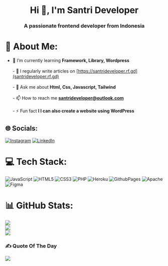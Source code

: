 <h1 align="center">Hi 👋, I'm Santri Developer</h1>
<h3 align="center">A passionate frontend developer from Indonesia</h3>

 # 💫 About Me:
- 🌱 I’m currently learning **Framework, Library, Wordpress**<br><br>- 📝 I regularly write articles on [https://santrideveloper.rf.gd](santrideveloper.rf.gd)<br><br>- 💬 Ask me about **Html, Css, Javascript, Tailwind**<br><br>- 📫 How to reach me **santrideveloper@outlook.com**<br><br>- ⚡ Fun fact **I I can also create a website using WordPress**


## 🌐 Socials:
[![Instagram](https://img.shields.io/badge/Instagram-%23E4405F.svg?logo=Instagram&logoColor=white)](https://instagram.com/santrideveloper) [![LinkedIn](https://img.shields.io/badge/LinkedIn-%230077B5.svg?logo=linkedin&logoColor=white)](https://linkedin.com/in/santrideveloper) 

# 💻 Tech Stack:
![JavaScript](https://img.shields.io/badge/javascript-%23323330.svg?style=for-the-badge&logo=javascript&logoColor=%23F7DF1E) ![HTML5](https://img.shields.io/badge/html5-%23E34F26.svg?style=for-the-badge&logo=html5&logoColor=white) ![CSS3](https://img.shields.io/badge/css3-%231572B6.svg?style=for-the-badge&logo=css3&logoColor=white) ![PHP](https://img.shields.io/badge/php-%23777BB4.svg?style=for-the-badge&logo=php&logoColor=white) ![Heroku](https://img.shields.io/badge/heroku-%23430098.svg?style=for-the-badge&logo=heroku&logoColor=white) ![GithubPages](https://img.shields.io/badge/github%20pages-121013?style=for-the-badge&logo=github&logoColor=white) ![Apache](https://img.shields.io/badge/apache-%23D42029.svg?style=for-the-badge&logo=apache&logoColor=white) ![Figma](https://img.shields.io/badge/figma-%23F24E1E.svg?style=for-the-badge&logo=figma&logoColor=white)

# 📊 GitHub Stats:
![](https://github-readme-stats.vercel.app/api?username=santrideveloper&theme=dark&hide_border=false&include_all_commits=true&count_private=false)<br/>
![](https://github-readme-streak-stats.herokuapp.com/?user=santrideveloper&theme=dark&hide_border=false)<br/>
![](https://github-readme-stats.vercel.app/api/top-langs/?username=santrideveloper&theme=dark&hide_border=false&include_all_commits=true&count_private=false&layout=compact) 

### ✍️ Quote Of The Day
![](https://quotes-github-readme.vercel.app/api?type=horizontal&theme=radical)
